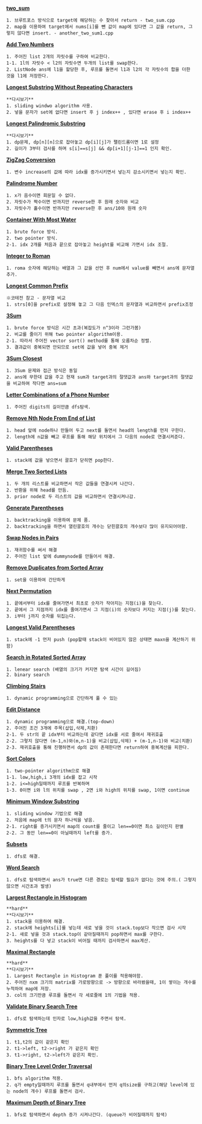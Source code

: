 **[two_sum](https://leetcode.com/problems/two-sum/)**
```
1. 브루트포스 방식으로 target에 해당하는 수 찾아서 return - two_sum.cpp
2. map을 이용하여 target에서 nums[i]를 뺀 값이 map에 있다면 그 값을 return, 그렇지 않다면 insert. - another_two_sum1.cpp
```

**[Add Two Numbers](https://leetcode.com/problems/add-two-numbers/)**
```
1. 주어진 list 2개의 자릿수를 구하여 비교한다.
1-1. 1l의 자릿수 < l2의 자릿수면 두개의 list를 swap한다.
2. ListNode ans에 l1을 할당한 후, 루프를 돌면서 l1과 l2의 각 자릿수의 합을 더한 것을 l1에 저장한다.
```

**[Longest Substring Without Repeating Characters](https://leetcode.com/problems/longest-substring-without-repeating-characters/)**
```
**다시보기**
1. sliding windwo algorithm 사용.
2. 넣을 문자가 set에 없다면 insert 후 j index++ , 있다면 erase 후 i index++
```

**[Longest Palindromic Substring](https://leetcode.com/problems/longest-palindromic-substring/)**
```
**다시보기**
1. dp문제, dp[n][n]으로 잡아놓고 dp[i][j]가 팰린드롬이면 1로 설정
2. 길이가 3부터 검사를 하며 s[i]==s[j] && dp[i+1][j-1]==1 인지 확인.
```

**[ZigZag Conversion](https://leetcode.com/problems/zigzag-conversion/)**
```
1. 변수 increase의 값에 따라 idx를 증가시키면서 넣는지 감소시키면서 넣는지 확인.
```

**[Palindrome Number](https://leetcode.com/problems/palindrome-number/)**
```
1. x가 음수이면 회문일 수 없다.
2. 자릿수가 짝수이면 반까지만 reverse한 후 원래 숫자와 비교
3. 자릿수가 홀수이면 반까지만 reverse한 후 ans/10와 원래 숫자  
```

**[Container With Most Water](https://leetcode.com/problems/container-with-most-water/)**
```
1. brute force 방식.
2. two pointer 방식.
2-1. idx 2개를 처음과 끝으로 잡아놓고 height를 비교해 가면서 idx 조절.
```

**[Integer to Roman](https://leetcode.com/problems/integer-to-roman/)**
```
1. roma 숫자에 해당하는 배열과 그 값을 선언 후 num에서 value를 빼면서 ans에 문자열 추가.
```

**[Longest Common Prefix](https://leetcode.com/problems/longest-common-prefix/)**
```
※코테전 참고 - 문자열 비교
1. strs[0]을 prefix로 설정해 놓고 그 다음 인덱스의 문자열과 비교하면서 prefix조정
```

**[3Sum](https://leetcode.com/problems/3sum/)**
```
1. brute force 방식은 시간 초과(복잡도가 n^3이라 그런가봄)
2. 비교를 줄이기 위해 two pointer algorithm이용.
2-1. 따라서 주어진 vector sort() method를 통해 오름차순 정렬.
3. 결과값이 중복되면 안되므로 set에 값을 넣어 중복 제거
```

**[3Sum Closest](https://leetcode.com/problems/3sum-closest/)**
```
1. 3Sum 문제와 접근 방식은 동일
2. ans에 무한대 값을 주고 현재 sum과 target과의 절댓값과 ans와 target과의 절댓값을 비교하여 작다면 ans=sum
```

**[Letter Combinations of a Phone Number](https://leetcode.com/problems/letter-combinations-of-a-phone-number/)**
```
1. 주어진 digits의 길이만큼 dfs탐색.
```

**[Remove Nth Node From End of List](https://leetcode.com/problems/remove-nth-node-from-end-of-list/)**
```
1. head 앞에 node하나 만들어 두고 next를 돌면서 head의 length를 먼저 구한다.
2. length에 n값을 빼고 루프를 통해 해당 위치에서 그 다음의 node로 연결시켜준다.
```

**[Valid Parentheses](https://leetcode.com/problems/valid-parentheses/)**
```
1. stack에 값을 넣으면서 괄호가 닫히면 pop한다.
```

**[Merge Two Sorted Lists](https://leetcode.com/problems/merge-two-sorted-lists/)**
```
1. 두 개의 리스트를 비교하면서 작은 값들을 연결시켜 나간다.
2. 반환을 위해 head를 만듬.
3. prior node로 두 리스트의 값을 비교하면서 연결시켜나감.
```

**[Generate Parentheses](https://leetcode.com/problems/generate-parentheses/)**
```
1. backtracking을 이용하여 문제 품.
2. backtracking을 하면서 열린괄호의 개수는 닫힌괄호의 개수보다 많이 유지되어야함.
```

**[Swap Nodes in Pairs](https://leetcode.com/problems/swap-nodes-in-pairs/)**
```
1. 재귀함수를 써서 해결
2. 주어진 list 앞에 dummynode를 만들어서 해결.
```

**[Remove Duplicates from Sorted Array](https://leetcode.com/problems/remove-duplicates-from-sorted-array/)**
```
1. set을 이용하여 간단하게 
```

**[Next Permutation](https://leetcode.com/problems/next-permutation/)**
```
1. 끝에서부터 idx를 줄여가면서 최초로 숫자가 작아지는 지점(i)을 찾는다.
2. 끝에서 그 지점까지 idx를 줄여가면서 그 지점(i)의 숫자보다 커지는 지점(j)를 찾는다.
3. i부터 j까지 숫자를 뒤집는다.
```

**[Longest Valid Parentheses](https://leetcode.com/problems/longest-valid-parentheses/)**
```
1. stack에 -1 먼저 push (pop할때 stack이 비어있지 않은 상태면 maxn을 계산하기 위함)
```

**[Search in Rotated Sorted Array](https://leetcode.com/problems/search-in-rotated-sorted-array/)**
```
1. lenear search (배열의 크기가 커지면 탐색 시간이 길어짐)
2. binary search
```

**[Climbing Stairs](https://leetcode.com/problems/climbing-stairs/)**
```
1. dynamic programming으로 간단하게 풀 수 있는 
```

**[Edit Distance](https://leetcode.com/problems/edit-distance/)**
```
1. dynamic programming으로 해결.(top-down)
2. 주어진 조건 3개에 주목(삽입,삭제,치환)
2-1. 두 str의 끝 idx부터 비교하는데 같다면 idx를 서로 줄여서 재귀호출
2-2. 그렇지 않다면 (m-1,n)와(m,n-1)을 비교(삽입,삭제) + (m-1,n-1)와 비교(치환)
2-3. 재귀호출을 통해 진행하면서 dp의 값이 존재한다면 return하여 중복계산을 피한다.
```

**[Sort Colors](https://leetcode.com/problems/sort-colors/)**
```
1. two-pointer algorithm으로 해결
1-1. low,high,i 3개의 idx를 잡고 시작
1-2. i<=high일때까지 루프를 반복하며
1-3. 0이면 i와 l의 위치를 swap , 2면 i와 high의 위치를 swap, 1이면 continue
```

**[Minimum Window Substring](https://leetcode.com/problems/minimum-window-substring/)**
```
1. sliding window 기법으로 해결
2. 처음에 map에 t의 문자 하나씩을 넣음.
2-1. right를 증가시키면서 map의 count를 줄이고 len==0이면 최소 길이인지 판별
2-2. 그 동안 len==0이 아닐때까지 left를 증가.
```

**[Subsets](https://leetcode.com/problems/subsets/)**
```
1. dfs로 해결.
```

**[Word Search](https://leetcode.com/problems/word-search/)**
```
1. dfs로 탐색하면서 ans가 true면 다른 경로는 탐색할 필요가 없다는 것에 주의.( 그렇지 않으면 시간초과 발생)
```

**[Largest Rectangle in Histogram](https://leetcode.com/problems/largest-rectangle-in-histogram/)**
```
**hard**
**다시보기**
1. stack을 이용하여 해결.
2. stack에 heights[i]를 넣는데 새로 넣을 것이 stack.top보다 작으면 검사 시작
2-1. 새로 넣을 것과 stack.top이 같아질때까지 pop하면서 max를 구한다.
3. heights를 다 넣고 stack이 비어질 때까지 검사하면서 max계산.
```

**[Maximal Rectangle](https://leetcode.com/problems/maximal-rectangle/)**
```
**hard**
**다시보기**
1. Largest Rectangle in Histogram 푼 풀이를 적용해야함.
2. 주어진 nxm 크기의 matrix를 가로방향으로 -> 방향으로 바라봤을때, 1이 쌓이는 개수를 누적하여 map에 저장.
3. col의 크기만큼 루프를 돌면서 각 세로줄에 1의 기법을 적용.
```

**[Validate Binary Search Tree](https://leetcode.com/problems/validate-binary-search-tree/)**
```
1. dfs로 탐색하는데 인자로 low,high값을 주면서 탐색.
```

**[Symmetric Tree](https://leetcode.com/problems/symmetric-tree/)**
```
1. t1,t2의 값이 같은지 확인
2. t1->left, t2->right 가 같은지 확인
3. t1->right, t2->left가 같은지 확인.
```

**[Binary Tree Level Order Traversal](https://leetcode.com/problems/binary-tree-level-order-traversal/)**
```
1. bfs algorithm 적용.
2. q가 empty일때까지 루프를 돌면서 q내부에서 먼저 q의size를 구하고(해당 level에 있는 node의 개수) 루프를 돌면서 검사.
```

**[Maximum Depth of Binary Tree](https://leetcode.com/problems/maximum-depth-of-binary-tree/)**
```
1. bfs로 탐색하면서 depth 증가 시켜나간다. (queue가 비어질때까지 탐색)
```
